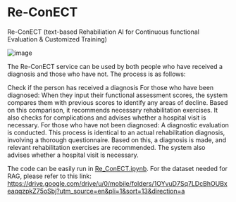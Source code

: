 # Re-ConECT
Re-ConECT (text-based Rehabiliation AI for Continuous functional Evaluation &amp; Customized Training)

![image](https://github.com/user-attachments/assets/a3a7603e-6bd5-4af5-b2e8-c8b9ecf2588d)

The Re-ConECT service can be used by both people who have received a diagnosis and those who have not.
The process is as follows:

Check if the person has received a diagnosis
For those who have been diagnosed: When they input their functional assessment scores, the system compares them with previous scores to identify any areas of decline. Based on this comparison, it recommends necessary rehabilitation exercises. It also checks for complications and advises whether a hospital visit is necessary.
For those who have not been diagnosed: A diagnostic evaluation is conducted. This process is identical to an actual rehabilitation diagnosis, involving a thorough questionnaire. Based on this, a diagnosis is made, and relevant rehabilitation exercises are recommended. The system also advises whether a hospital visit is necessary.

The code can be easily run in [Re_ConECT.ipynb](https://github.com/SeungHoJUN/Re-ConECT/blob/main/Re_ConECT.ipynb).
For the dataset needed for RAG, please refer to this link: https://drive.google.com/drive/u/0/mobile/folders/1OYvuD7Sq7LDcBhOUBxeaqqzpkZ75oSbj?utm_source=en&pli=1&sort=13&direction=a
